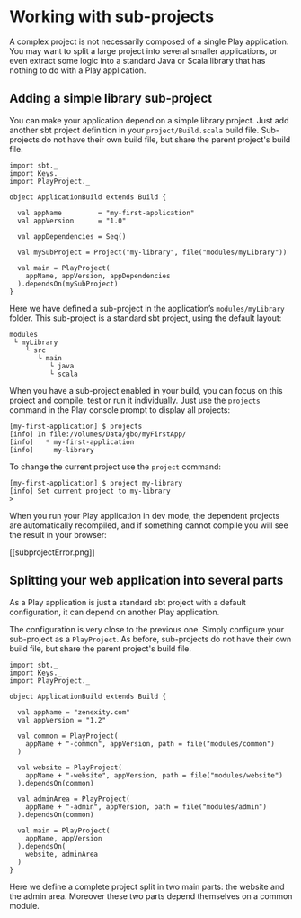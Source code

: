 # Working with sub-projects

A complex project is not necessarily composed of a single Play application. You may want to split a large project into several smaller applications, or even extract some logic into a standard Java or Scala library that has nothing to do with a Play application.

## Adding a simple library sub-project

You can make your application depend on a simple library project. Just add another sbt project definition in your `project/Build.scala` build file.  Sub-projects do not have their own build file, but share the parent project's build file.

```
import sbt._
import Keys._
import PlayProject._

object ApplicationBuild extends Build {

  val appName         = "my-first-application"
  val appVersion      = "1.0"

  val appDependencies = Seq()
  
  val mySubProject = Project("my-library", file("modules/myLibrary"))

  val main = PlayProject(
    appName, appVersion, appDependencies
  ).dependsOn(mySubProject)
}
```

Here we have defined a sub-project in the application’s `modules/myLibrary` folder. This sub-project is a standard sbt project, using the default layout:

```
modules
 └ myLibrary
    └ src
       └ main
          └ java
          └ scala 
```

When you have a sub-project enabled in your build, you can focus on this project and compile, test or run it individually. Just use the `projects` command in the Play console prompt to display all projects:

```
[my-first-application] $ projects
[info] In file:/Volumes/Data/gbo/myFirstApp/
[info] 	 * my-first-application
[info] 	   my-library
```

To change the current project use the `project` command:

```
[my-first-application] $ project my-library
[info] Set current project to my-library
>
```

When you run your Play application in dev mode, the dependent projects are automatically recompiled, and if something cannot compile you will see the result in your browser:

[[subprojectError.png]]

## Splitting your web application into several parts

As a Play application is just a standard sbt project with a default configuration, it can depend on another Play application. 

The configuration is very close to the previous one. Simply configure your sub-project as a `PlayProject`.  As before, sub-projects do not have their own build file, but share the parent project's build file.

```
import sbt._
import Keys._
import PlayProject._

object ApplicationBuild extends Build {

  val appName = "zenexity.com"
  val appVersion = "1.2"

  val common = PlayProject(
    appName + "-common", appVersion, path = file("modules/common")
  )
  
  val website = PlayProject(
    appName + "-website", appVersion, path = file("modules/website")
  ).dependsOn(common)
  
  val adminArea = PlayProject(
    appName + "-admin", appVersion, path = file("modules/admin")
  ).dependsOn(common)
  
  val main = PlayProject(
    appName, appVersion
  ).dependsOn(
    website, adminArea
  )
}
```

Here we define a complete project split in two main parts: the website and the admin area. Moreover these two parts depend themselves on a common module.
